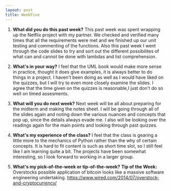 ```yaml
---
layout: post
title: WeekFive
---
```


1. **What did you do this past week?**
This past week was spent wrapping up the Netflix project with my partner. We checked and verified many times that all the requirements were met and we finished up our unit testing and commenting of the functions. Also this past week I went through the code slides to try and sort out the different possibilites of what can and cannot be done with lambdas and list comprehension.

2. **What's in your way?**
I feel that the UML book would make more sense in practice, thought it does give examples, it is always better to do things in a project. I haven't been doing as well as I would have liked on the quizzes, but I will try to even more closely examine the slides. I agree that the time given on the quizzes is reasonable,I just don't do so well on timed assesments. 

3. **What will you do next week?**
Next week will be all about preparing for the midterm and making the notes sheet. I will be going through all of the slides again and noting down the various nuances and concepts that pop up, since the details always evade me. I also will be looking over the readings again for the main points and looking through past quizzes.

4. **What's my experience of the class?**
I feel that the class is gearing a little more to the mechanics of Python rather than the why of certain concepts. It is hard to fit content is such as short time slot, so I still feel like I am learning quite a bit. The projects have been somewhat interesting, so I look forward to working in a larger group.

5. **What's my pick-of-the-week or tip-of-the-week?**
**Tip of the Week:** Overstocks possible application of bitcoin looks like a massive software engineering undertaking.
<https://www.wired.com/2014/07/overstock-and-cryptocurrency/>
